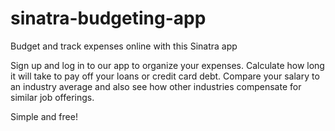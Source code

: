 # sinatra-budgeting-app
Budget and track expenses online with this Sinatra app

Sign up and log in to our app to organize your expenses.
Calculate how long it will take to pay off your loans or credit card debt.
Compare your salary to an industry average and also see how other industries compensate for similar job offerings.

Simple and free!
